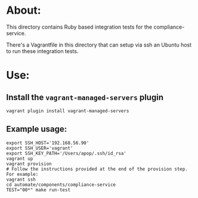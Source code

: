 # About:

This directory contains Ruby based integration tests for the compliance-service.

There's a Vagrantfile in this directory that can setup via ssh an Ubuntu host to run these integration tests.

# Use:

## Install the `vagrant-managed-servers` plugin

```
vagrant plugin install vagrant-managed-servers
```

## Example usage:

```
export SSH_HOST='192.168.56.90'
export SSH_USER='vagrant'
export SSH_KEY_PATH='/Users/apop/.ssh/id_rsa'
vagrant up
vagrant provision
# Follow the instructions provided at the end of the provision step. For example:
vagrant ssh
cd automate/components/compliance-service
TEST="00*" make run-test
```
